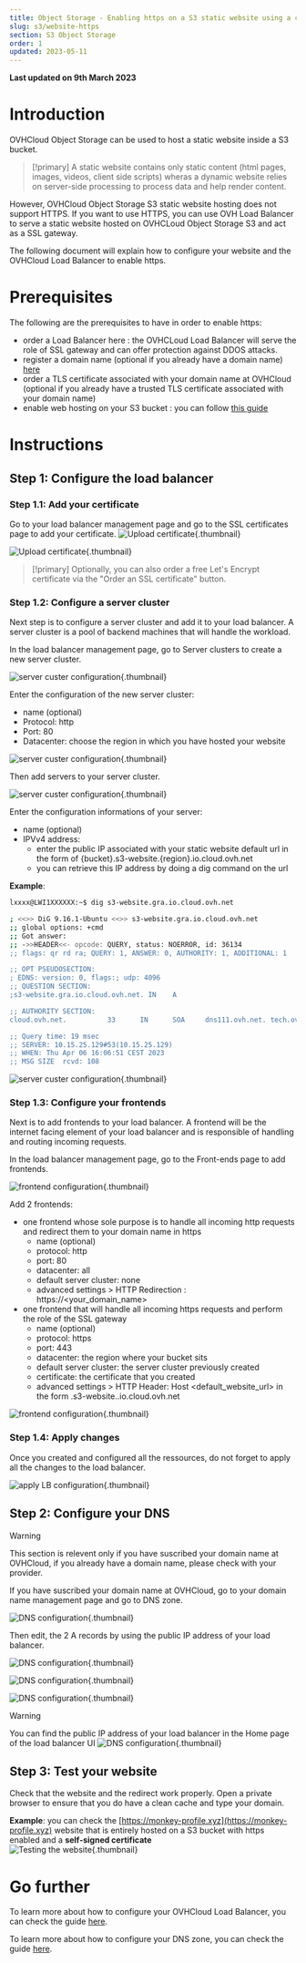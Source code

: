 ```yaml
---
title: Object Storage - Enabling https on a S3 static website using a custom domain
slug: s3/website-https
section: S3 Object Storage
order: 1
updated: 2023-05-11
---
```


**Last updated on 9th March 2023**


# Introduction

OVHCloud Object Storage can be used to host a static website inside a S3 bucket.

> [!primary]
> A static website contains only static content (html pages, images, videos, client side scripts) wheras a dynamic website relies on server-side processing to process data and help render content.

However, OVHCloud Object Storage S3 static website hosting does not support HTTPS. If you want to use HTTPS, you can use OVH Load Balancer to serve a static website hosted on OVHCLoud Object Storage S3 and act as a SSL gateway.

The following document will explain how to configure your website and the OVHCloud Load Balancer to enable https.


# Prerequisites

The following are the prerequisites to have in order to enable https:
* order a Load Balancer here : the OVHCLoud Load Balancer will serve the role of SSL gateway and can offer protection against DDOS attacks.
* register a domain name (optional if you already have a domain name) [here](https://www.ovhcloud.com/fr/domains/)
* order a TLS certificate associated with your domain name at OVHCloud (optional if you already have a trusted TLS certificate associated with your domain name)
* enable web hosting on your S3 bucket : you can follow [this guide](/pages/cloud/storage/object_storage/s3_website)


# Instructions
  
## Step 1: Configure the load balancer

### Step 1.1: Add your certificate

Go to your load balancer management page and go to the SSL certificates page to add your certificate.
![Upload certificate](images/cert-creation.PNG){.thumbnail}


![Upload certificate](images/cert-creation-2.PNG){.thumbnail}


> [!primary]
> Optionally, you can also order a free Let's Encrypt certificate via the "Order an SSL certificate" button.


### Step 1.2: Configure a server cluster

Next step is to configure a server cluster and add it to your load balancer. A server cluster is a pool of backend machines that will handle the workload.

In the load balancer management page, go to Server clusters to create a new server cluster.

![server custer configuration](images/serv-cluster-1.PNG){.thumbnail}

Enter the configuration of the new server cluster:
* name (optional)
* Protocol: http
* Port: 80
* Datacenter: choose the region in which you have hosted your website

![server custer configuration](images/serv-cluster-2.PNG){.thumbnail}

Then add servers to your server cluster.

![server custer configuration](images/serv-cluster-3.PNG){.thumbnail}

Enter the configuration informations of your server:
* name (optional)
* IPVv4 address:
   * enter the public IP associated with your static website default url in the form of {bucket}.s3-website.{region}.io.cloud.ovh.net
   * you can retrieve this IP address by doing a dig command on the url
    
**Example**:
    
 ```sh
 lxxxx@LWI1XXXXXX:~$ dig s3-website.gra.io.cloud.ovh.net
 
; <<>> DiG 9.16.1-Ubuntu <<>> s3-website.gra.io.cloud.ovh.net
;; global options: +cmd
;; Got answer:
;; ->>HEADER<<- opcode: QUERY, status: NOERROR, id: 36134
;; flags: qr rd ra; QUERY: 1, ANSWER: 0, AUTHORITY: 1, ADDITIONAL: 1
 
;; OPT PSEUDOSECTION:
; EDNS: version: 0, flags:; udp: 4096
;; QUESTION SECTION:
;s3-website.gra.io.cloud.ovh.net. IN    A
 
;; AUTHORITY SECTION:
cloud.ovh.net.          33      IN      SOA     dns111.ovh.net. tech.ovh.net. 2023040507 86400 3600 3600000 60
 
;; Query time: 19 msec
;; SERVER: 10.15.25.129#53(10.15.25.129)
;; WHEN: Thu Apr 06 16:06:51 CEST 2023
;; MSG SIZE  rcvd: 108
```
    
![server custer configuration](images/serv-cluster-4.PNG){.thumbnail}
    

### Step 1.3: Configure your frontends

Next is to add frontends to your load balancer. A frontend will be the internet facing element of your load balancer and is responsible of handling and routing incoming requests.

In the load balancer management page, go to the Front-ends page to add frontends.
    
![frontend configuration](images/front-1.PNG){.thumbnail}
    
Add 2 frontends:
* one frontend whose sole purpose is to handle all incoming http requests and redirect them to your domain name in https
   * name (optional)
   * protocol: http
   * port: 80
   * datacenter: all
   * default server cluster: none
   * advanced settings > HTTP Redirection : https://<your_domain_name>
* one frontend that will handle all incoming https requests and perform the role of the SSL gateway
   * name (optional)
   * protocol: https
   * port: 443
   * datacenter: the region where your bucket sits
   * default server cluster: the server cluster previously created
   * certificate: the certificate that you created
   * advanced settings > HTTP Header: Host <default_website_url> in the form <bucket>.s3-website.<region>.io.cloud.ovh.net
    
![frontend configuration](images/front-2.PNG){.thumbnail}

### Step 1.4: Apply changes    
    
Once you created and configured all the ressources, do not forget to apply all the changes to the load balancer.
    
![apply LB configuration](images/LB-apply-conf.PNG){.thumbnail}
    
    
## Step 2: Configure your DNS
    
> [!warning]
> This section is relevent only if you have suscribed your domain name at OVHCloud, if you already have a domain name, please check with your provider.
    
If you have suscribed your domain name at OVHCloud, go to your domain name management page and go to DNS zone.
    
![DNS configuration](images/DNS-1.PNG){.thumbnail}
    
Then edit, the 2 A records by using the public IP address of your load balancer.
    
![DNS configuration](images/DNS-2.PNG){.thumbnail}
    
![DNS configuration](images/DNS-3.PNG){.thumbnail}
    
![DNS configuration](images/DNS-4.PNG){.thumbnail}
    
    
> [!warning]
> You can find the public IP address of your load balancer in the Home page of the load balancer UI
> ![DNS configuration](images/DNS-5.PNG){.thumbnail}

    
## Step 3: Test your website

Check that the website and the redirect work properly. Open a private browser to ensure that you do have a clean cache and type your domain.
    
**Example**: you can check the [https://monkey-profile.xyz](https://monkey-profile.xyz) website that is entirely hosted on a S3 bucket with https enabled and a **self-signed certificate**   
![Testing the website](images/test.PNG){.thumbnail}

    
    
# Go further
To learn more about how to configure your OVHCloud Load Balancer, you can check the guide [here](/pages/cloud/load_balancer/use_presentation).
    
To learn more about how to configure your DNS zone, you can check the guide [here](/pages/web/domains/dns_zone_edit).
